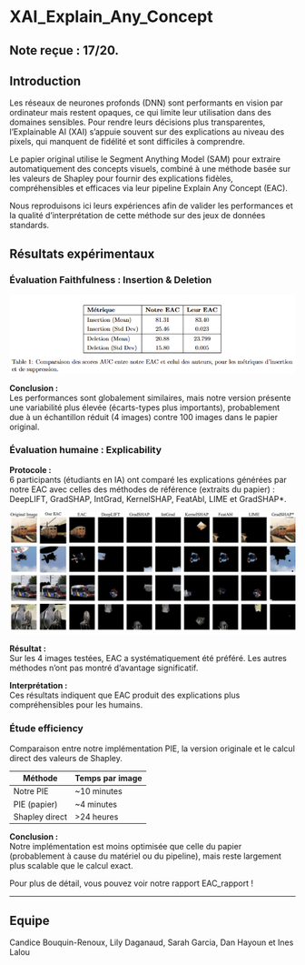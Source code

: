 # XAI_Explain_Any_Concept

## Note reçue : 17/20.

## Introduction

Les réseaux de neurones profonds (DNN) sont performants en vision par ordinateur mais restent opaques, ce qui limite leur utilisation dans des domaines sensibles. Pour rendre leurs décisions plus transparentes, l’Explainable AI (XAI) s’appuie souvent sur des explications au niveau des pixels, qui manquent de fidélité et sont difficiles à comprendre.

Le papier original utilise le Segment Anything Model (SAM) pour extraire automatiquement des concepts visuels, combiné à une méthode basée sur les valeurs de Shapley pour fournir des explications fidèles, compréhensibles et efficaces via leur pipeline Explain Any Concept (EAC).

Nous reproduisons ici leurs expériences afin de valider les performances et la qualité d’interprétation de cette méthode sur des jeux de données standards.

## Résultats expérimentaux

### Évaluation Faithfulness : Insertion & Deletion

![Texte alternatif](AUC_results.png)

**Conclusion :**  
Les performances sont globalement similaires, mais notre version présente une variabilité plus élevée (écarts-types plus importants), probablement due à un échantillon réduit (4 images) contre 100 images dans le papier original.

### Évaluation humaine : Explicability

**Protocole :**  
6 participants (étudiants en IA) ont comparé les explications générées par notre EAC avec celles des méthodes de référence (extraits du papier) : DeepLIFT, GradSHAP, IntGrad, KernelSHAP, FeatAbl, LIME et GradSHAP*.

![Texte alternatif](Understanbility_results.png)

**Résultat :**  
Sur les 4 images testées, EAC a systématiquement été préféré. Les autres méthodes n’ont pas montré d’avantage significatif.

**Interprétation :**  
Ces résultats indiquent que EAC produit des explications plus compréhensibles pour les humains.

### Étude efficiency 

Comparaison entre notre implémentation PIE, la version originale et le calcul direct des valeurs de Shapley.

| Méthode        | Temps par image |
|----------------|-----------------|
| Notre PIE      | ~10 minutes     |
| PIE (papier)   | ~4 minutes      |
| Shapley direct | >24 heures      |

**Conclusion :**  
Notre implémentation est moins optimisée que celle du papier (probablement à cause du matériel ou du pipeline), mais reste largement plus scalable que le calcul exact.

Pour plus de détail, vous pouvez voir notre rapport EAC_rapport !

---

## Equipe

Candice Bouquin-Renoux, Lily Daganaud, Sarah Garcia, Dan Hayoun et Ines Lalou

